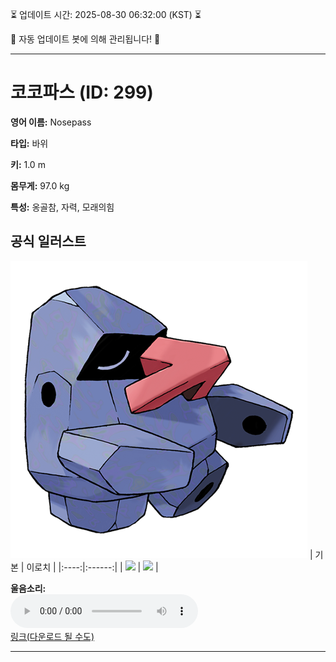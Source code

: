 
⏳ 업데이트 시간: 2025-08-30 06:32:00 (KST) ⏳

🤖 자동 업데이트 봇에 의해 관리됩니다! 🤖

---

# 코코파스 (ID: 299)
**영어 이름:** Nosepass

**타입:** 바위

**키:** 1.0 m

**몸무게:** 97.0 kg

**특성:** 옹골참, 자력, 모래의힘

## 공식 일러스트
![](https://raw.githubusercontent.com/PokeAPI/sprites/master/sprites/pokemon/other/official-artwork/299.png)
| 기본 | 이로치 |
|:----:|:------:|
| <img src="http://play.pokemonshowdown.com/sprites/ani/nosepass.gif" width="200"> | <img src="http://play.pokemonshowdown.com/sprites/ani-shiny/nosepass.gif" width="200"> |

**울음소리:**<br><audio controls src="https://raw.githubusercontent.com/PokeAPI/cries/main/cries/pokemon/latest/299.ogg"></audio><br> [링크(다운로드 될 수도)](https://raw.githubusercontent.com/PokeAPI/cries/main/cries/pokemon/latest/299.ogg)


---
